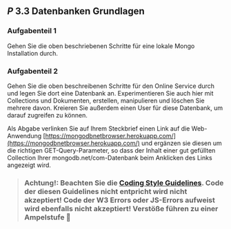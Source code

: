## _P_ **3.3** Datenbanken Grundlagen

### Aufgabenteil 1
Gehen Sie die oben beschriebenen Schritte für eine lokale Mongo Installation durch.

### Aufgabenteil 2
Gehen Sie die oben beschreibenen Schritte für den Online Service durch und legen Sie dort eine Datenbank an. Experimentieren Sie auch hier mit Collections und Dokumenten, erstellen, manipulieren und löschen Sie mehrere davon. Kreieren Sie außerdem einen User für diese Datenbank, um darauf zugreifen zu können.

Als Abgabe verlinken Sie auf Ihrem Steckbrief einen Link auf die Web-Anwendung [https://mongodbnetbrowser.herokuapp.com/](https://mongodbnetbrowser.herokuapp.com/) und ergänzen sie diesen um die richtigen GET-Query-Parameter, so dass der Inhalt einer gut gefüllten Collection Ihrer mongodb.net/com-Datenbank beim Anklicken des Links angezeigt wird.

>### **Achtung!:** Beachten Sie die [<ins>Coding Style Guidelines</ins>](https://hs-furtwangen.github.io/GIS-WiSe-2020-2021/codingstyle/). Code der diesen Guidelines nicht entpricht wird nicht akzeptiert! Code der W3 Errors oder JS-Errors aufweist wird ebenfalls nicht akzeptiert! Verstöße führen zu einer Ampelstufe 🚦
